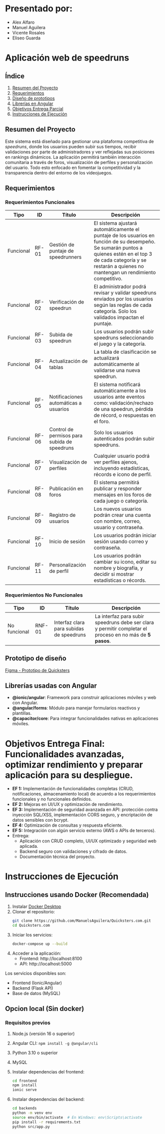 # Presentado por:
- Alex Alfaro
- Manuel Aguilera
- Vicente Rosales
- Eliseo Guarda 

# Aplicación web de speedruns

## Índice
1. [Resumen del Proyecto](#resumen-del-proyecto)
2. [Requerimientos](#requerimientos)
3. [Diseño de prototipos](#prototipo-de-diseño)
4. [Librerías en Angular](#librerías-usadas-con-angular)
5. [Objetivos Entrega Parcial](#Objetivos-Entrega-Parcial)
6. [Instrucciones de Ejecución](#instrucciones-de-ejecución)

## Resumen del Proyecto
Este sistema está diseñado para gestionar una plataforma competitiva de *speedruns*, donde los usuarios pueden subir sus tiempos, recibir validaciones por parte de administradores y ver reflejadas sus posiciones en rankings dinámicos. La aplicación permitirá también interacción comunitaria a través de foros, visualización de perfiles y personalización del usuario. Todo esto enfocado en fomentar la competitividad y la transparencia dentro del entorno de los videojuegos.

## Requerimientos

### Requerimientos Funcionales

| Tipo | ID | Título | Descripción |
|------|----|--------|-------------|
| Funcional | RF-01 | Gestión de puntaje de speedrunners | El sistema ajustará automáticamente el puntaje de los usuarios en función de su desempeño. Se sumarán puntos a quienes estén en el top 3 de cada categoría y se restarán a quienes no mantengan un rendimiento competitivo. |
| Funcional | RF-02 | Verificación de speedrun | El administrador podrá revisar y validar speedruns enviados por los usuarios según las reglas de cada categoría. Solo los validados impactan el puntaje. |
| Funcional | RF-03 | Subida de speedrun | Los usuarios podrán subir speedruns seleccionando el juego y la categoría. |
| Funcional | RF-04 | Actualización de tablas | La tabla de clasificación se actualizará automáticamente al validarse una nueva speedrun. |
| Funcional | RF-05 | Notificaciones automáticas a usuarios | El sistema notificará automáticamente a los usuarios ante eventos como: validación/rechazo de una speedrun, pérdida de récord, o respuestas en el foro. |
| Funcional | RF-06 | Control de permisos para subida de speedruns | Solo los usuarios autenticados podrán subir speedruns. |
| Funcional | RF-07 | Visualización de perfiles | Cualquier usuario podrá ver perfiles ajenos, incluyendo estadísticas, récords e icono de perfil. |
| Funcional | RF-08 | Publicación en foros | El sistema permitirá publicar y responder mensajes en los foros de cada juego o categoría. |
| Funcional | RF-09 | Registro de usuarios | Los nuevos usuarios podrán crear una cuenta con nombre, correo, usuario y contraseña. |
| Funcional | RF-10 | Inicio de sesión | Los usuarios podrán iniciar sesión usando correo y contraseña. |
| Funcional | RF-11 | Personalización de perfil | Los usuarios podrán cambiar su icono, editar su nombre y biografía, y decidir si mostrar estadísticas o récords. |

### Requerimientos No Funcionales

| Tipo | ID | Título | Descripción |
|------|----|--------|-------------|
| No funcional | RNF-01 | Interfaz clara para subidas de speedruns | La interfaz para subir speedruns debe ser clara y permitir completar el proceso en no más de **5 pasos**. |


## Prototipo de diseño 
[Figma - Prototipo de Quicksters](https://www.figma.com/design/jdAicbMdQMN6TOhtedVpKz/Quickster?node-id=6-68&m=dev)


## Librerías usadas con Angular

- **@ionic/angular**: Framework para construir aplicaciones móviles y web con Angular.
- **@angular/forms**: Módulo para manejar formularios reactivos y plantillas.
- **@capacitor/core**: Para integrar funcionalidades nativas en aplicaciones móviles.


# Objetivos Entrega Final: Funcionalidades avanzadas, optimizar rendimiento y preparar aplicación para su despliegue.

- **EF 1:** Implementación de funcionalidades completas (CRUD, notificaciones, almacenamiento local) de acuerdo a los requerimientos funcionales y no funcionales definidos.
- **EF 2:** Mejoras en UI/UX y optimización de rendimiento.
- **EF 3:** Implementación de seguridad avanzada en API: protección contra inyección SQL/XSS, implementación CORS seguro, y encriptación de datos sensibles con bcrypt.
- **EF 4:** Optimización de consultas y respuesta eficiente.
- **EF 5:** Integración con algún servicio externo (AWS o APIs de terceros).
- Entrega:
    - Aplicación con CRUD completo, UI/UX optimizado y seguridad web aplicada.
    - Backend seguro con validaciones y cifrado de datos.
    - Documentación técnica del proyecto.



# Instrucciones de Ejecución
## Instrucciones usando Docker (Recomendada)
1. Instalar [Docker Desktop](https://www.docker.com/products/docker-desktop/)
2. Clonar el repositorio:
   ```bash
   git clone https://github.com/ManuelsAguilera/Quicksters.com.git
   cd Quicksters.com
   ```
3. Iniciar los servicios:
   ```bash
   docker-compose up --build
   ```
4. Acceder a la aplicación:
   - Frontend: http://localhost:8100
   - API: http://localhost:5000 

Los servicios disponibles son:
- Frontend (Ionic/Angular)
- Backend (Flask API)
- Base de datos (MySQL)


## Opcion local (Sin docker)

### Requisitos previos
1. Node.js (versión 16 o superior)
2. Angular CLI: `npm install -g @angular/cli`
3. Python 3.10 o superior
4. MySQL


1. Instalar dependencias del frontend:
   ```bash
   cd frontend
   npm install
   ionic serve
   ```
2. Instalar dependencias del backend:
   ```bash
   cd backends
   python -m venv env
   source env/bin/activate  # En Windows: env\Scripts\activate
   pip install -r requirements.txt
   python src/app.py
   ```
